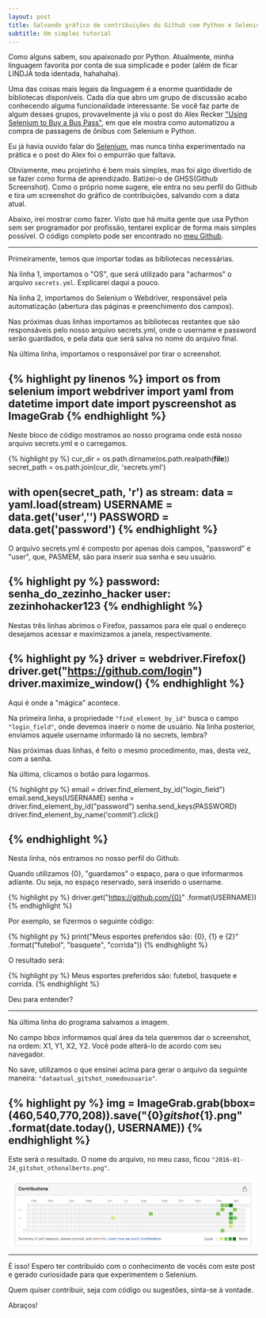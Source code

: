 ```yaml
---
layout: post
title: Salvando gráfico de contribuições do Github com Python e Selenium
subtitle: Um simples tutorial
---
```

Como alguns sabem, sou apaixonado por Python. Atualmente, minha linguagem favorita por conta de sua simplicade e poder (além de ficar LINDJA toda identada, hahahaha).

Uma das coisas mais legais da linguagem é a enorme quantidade de bibliotecas disponíveis. Cada dia que abro um grupo de discussão acabo conhecendo alguma funcionalidade interessante. Se você faz parte de algum desses grupos, provavelmente já viu o post do Alex Recker ["Using Selenium to Buy a Bus Pass"](http://alexrecker.com/using-selenium-buy-bus-pass/), em que ele mostra como automatizou a compra de passagens de ônibus com Selenium e Python. 

Eu já havia ouvido falar do [Selenium](http://selenium-python.readthedocs.org/), mas nunca tinha experimentado na prática e o post do Alex foi o empurrão que faltava. 

Obviamente, meu projetinho é bem mais simples, mas foi algo divertido de se fazer como forma de aprendizado. Batizei-o de GHSS(Github Screenshot). Como o próprio nome sugere, ele entra no seu perfil do Github e tira um screenshot do gráfico de contribuições, salvando com a data atual.

Abaixo, irei mostrar como fazer. Visto que há muita gente que usa Python sem ser programador por profissão, tentarei explicar de forma mais simples possível. O código completo pode ser encontrado no [meu Github](https://github.com/othonalberto/ghss).

-----
Primeiramente, temos que importar todas as bibliotecas necessárias.

Na linha 1, importamos o "OS", que será utilizado para "acharmos" o arquivo ``` secrets.yml ```. Explicarei daqui a pouco. 

Na linha 2, importamos do Selenium o Webdriver, responsável pela automatização (abertura das páginas e preenchimento dos campos).

Nas próximas duas linhas importamos as bibliotecas restantes que são responsáveis pelo nosso arquivo secrets.yml, onde o username e password serão guardados, e pela data que será salva no nome do arquivo final.

Na última linha, importamos o responsável por tirar o screenshot.

{% highlight py linenos %}
import os
from selenium import webdriver
import yaml
from datetime import date
import pyscreenshot as ImageGrab
{% endhighlight %}
-----
Neste bloco de código mostramos ao nosso programa onde está nosso arquivo secrets.yml e o carregamos.

{% highlight py %}
cur_dir = os.path.dirname(os.path.realpath(__file__))
secret_path = os.path.join(cur_dir, 'secrets.yml')

with open(secret_path, 'r') as stream:
    data = yaml.load(stream)
    USERNAME = data.get('user','')
    PASSWORD = data.get('password')
{% endhighlight %}
-----
O arquivo secrets.yml é composto por apenas dois campos, "password" e "user", que, PASMEM, são para inserir sua senha e seu usuário.

{% highlight py %}
password: senha_do_zezinho_hacker
user: zezinhohacker123
{% endhighlight %}
-----
Nestas três linhas abrimos o Firefox, passamos para ele qual o endereço desejamos acessar e maximizamos a janela, respectivamente.

{% highlight py %}
driver = webdriver.Firefox()
driver.get("https://github.com/login")
driver.maximize_window()
{% endhighlight %}
-----
Aqui é onde a "mágica" acontece.

Na primeira linha, a propriedade ```"find_element_by_id"``` busca o campo ```"login_field"```, onde devemos inserir o nome de usuário. 
Na linha posterior, enviamos aquele username informado lá no secrets, lembra?

Nas próximas duas linhas, é feito o mesmo procedimento, mas, desta vez, com a senha.

Na última, clicamos o botão para logarmos.

{% highlight py %}
email = driver.find_element_by_id("login_field")
email.send_keys(USERNAME)
senha = driver.find_element_by_id("password")
senha.send_keys(PASSWORD)
driver.find_element_by_name('commit').click()

{% endhighlight %}
-----
Nesta linha, nós entramos no nosso perfil do Github.

Quando utilizamos {0}, "guardamos" o espaço, para o que informarmos adiante. Ou seja, no espaço reservado, será inserido o username.

{% highlight py %}
driver.get("https://github.com/{0}" .format(USERNAME))
{% endhighlight %}

Por exemplo, se fizermos o seguinte código:

{% highlight py %}
print("Meus esportes preferidos são: {0}, {1} e {2}" .format("futebol", "basquete", "corrida"))
{% endhighlight %}

O resultado será:

{% highlight py %}
 Meus esportes preferidos são: futebol, basquete e corrida.
{% endhighlight %}

Deu para entender?

-----

Na última linha do programa salvamos a imagem.

No campo bbox informamos qual área da tela queremos dar o screenshot, na ordem: X1, Y1, X2, Y2. Você pode alterá-lo de acordo com seu navegador.

No save, utilizamos o que ensinei acima para gerar o arquivo da seguinte maneira: ```"dataatual_gitshot_nomedousuario"```.

{% highlight py %}
img = ImageGrab.grab(bbox=(460,540,770,208)).save("{0}_gitshot_{1}.png" .format(date.today(), USERNAME))
{% endhighlight %}
-----
Este será o resultado. O nome do arquivo, no meu caso, ficou ```"2016-01-24_gitshot_othonalberto.png"```.

![Resultado](/images/post2/2016-01-24_gitshot_othonalberto.png "Resultado")

-----
É isso! Espero ter contribuído com o conhecimento de vocês com este post e gerado curiosidade para que experimentem o Selenium.

Quem quiser contribuir, seja com código ou sugestões, sinta-se à vontade.

Abraços!




